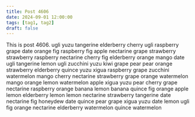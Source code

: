 ```yaml
---
title: Post 4606
date: 2024-09-01 12:00:00
tags: [tag1, tag2]
draft: false
---
```

This is post 4606.
ugli
yuzu
tangerine
elderberry
cherry
ugli
raspberry
grape
date
orange
fig
raspberry
fig
apple
nectarine
grape
strawberry
strawberry
raspberry
nectarine
cherry
fig
elderberry
orange
mango
date
ugli
tangerine
lemon
ugli
zucchini
yuzu
kiwi
grape
pear
pear
orange
strawberry
elderberry
quince
yuzu
xigua
raspberry
grape
zucchini
watermelon
mango
cherry
nectarine
strawberry
grape
orange
watermelon
mango
orange
lemon
watermelon
apple
xigua
yuzu
pear
cherry
grape
nectarine
raspberry
orange
banana
lemon
banana
quince
fig
orange
apple
lemon
elderberry
lemon
lemon
nectarine
strawberry
tangerine
date
nectarine
fig
honeydew
date
quince
pear
grape
xigua
yuzu
date
lemon
ugli
fig
orange
nectarine
elderberry
watermelon
quince
watermelon
